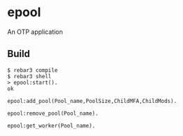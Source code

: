 epool
=====

An OTP application

Build
-----

    $ rebar3 compile
    $ rebar3 shell
    > epool:start().
    ok

	epool:add_pool(Pool_name,PoolSize,ChildMFA,ChildMods).
	
	epool:remove_pool(Pool_name).
	
	epool:get_worker(Pool_name).      
	    
	    
	    